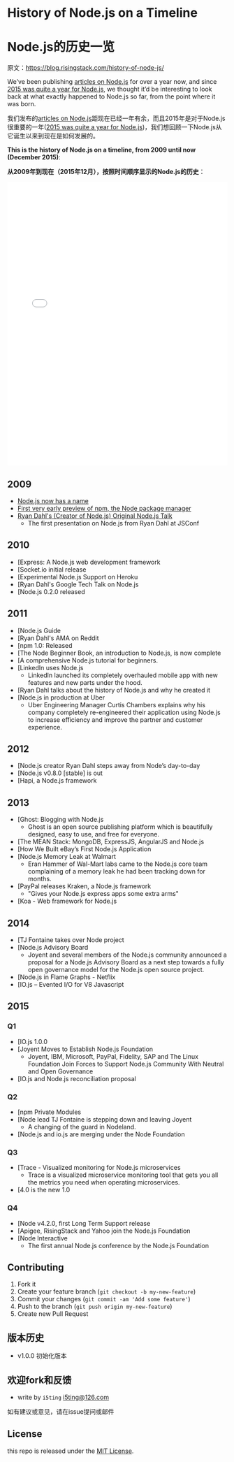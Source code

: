 # History of Node.js on a Timeline

# Node.js的历史一览

原文：https://blog.risingstack.com/history-of-node-js/

We’ve been publishing [articles on Node.js](https://blog.risingstack.com/articles/) for over a year now, and since [2015 was quite a year for Node.js](https://blog.risingstack.com/what-is-nodejs-used-for-the-2015-nodejs-overview-report/), we thought it’d be interesting to look back at what exactly happened to Node.js so far, from the point where it was born. 

我们发布的[articles on Node.js](https://blog.risingstack.com/articles/)距现在已经一年有余，而且2015年是对于Node.js很重要的一年([2015 was quite a year for Node.js](https://blog.risingstack.com/what-is-nodejs-used-for-the-2015-nodejs-overview-report/))，我们想回顾一下Node.js从它诞生以来到现在是如何发展的。


**This is the history of Node.js on a timeline, from 2009 until now (December 2015)**:

**从2009年到现在（2015年12月），按照时间顺序显示的Node.js的历史**：


<iframe src="//cdn.knightlab.com/libs/timeline3/latest/embed/index.html?source=1rt8Xqpno-s7oNFCEKMYHoJexw24DIUcSkTABx2avcV8&amp;font=Default&amp;lang=en&amp;initial_zoom=2&amp;height=650" width="100%" height="650" frameborder="0"></iframe>


## 2009

- [Node.js now has a name](https://github.com/nodejs/node-v0.x-archive/commit/19478ed4b14263c489e872156ca55ff16a07ebe0)
- [First very early preview of npm, the Node package manager](https://groups.google.com/forum/?hl=en#!topic/nodejs/erDWyS4xPw8)
- [Ryan Dahl's (Creator of Node.js) Original Node.js Talk](https://www.youtube.com/watch?v=ztspvPYybIY)
  - The first presentation on Node.js from Ryan Dahl at JSConf

## 2010

- [Express: A Node.js web development framework
- [Socket.io initial release
- [Experimental Node.js Support on Heroku
- [Ryan Dahl's Google Tech Talk on Node.js
- [Node.js 0.2.0 released

## 2011

- [Node.js Guide
- [Ryan Dahl's AMA on Reddit
- [npm 1.0: Released
- [The Node Beginner Book, an introduction to Node.js, is now complete
- [A comprehensive Node.js tutorial for beginners.
- [LinkedIn uses Node.js
  - LinkedIn launched its completely overhauled mobile app with new features and new parts under the hood.
- [Ryan Dahl talks about the history of Node.js and why he created it
- [Node.js in production at Uber
  - Uber Engineering Manager Curtis Chambers explains why his company completely re-engineered their application using Node.js to increase efficiency and improve the partner and customer experience.

## 2012

- [Node.js creator Ryan Dahl steps away from Node’s day-to-day
- [Node.js v0.8.0 [stable] is out
- [Hapi, a Node.js framework

## 2013

- [Ghost: Blogging with Node.js
  - Ghost is an open source publishing platform which is beautifully designed, easy to use, and free for everyone.
- [The MEAN Stack: MongoDB, ExpressJS, AngularJS and Node.js
- [How We Built eBay’s First Node.js Application
- [Node.js Memory Leak at Walmart
  - Eran Hammer of Wal-Mart labs came to the Node.js core team complaining of a memory leak he had been tracking down for months.
- [PayPal releases Kraken, a Node.js framework
  - "Gives your Node.js express apps some extra arms"
- [Koa - Web framework for Node.js

## 2014

- [TJ Fontaine takes over Node project
- [Node.js Advisory Board
  - Joyent and several members of the Node.js community announced a proposal for a Node.js Advisory Board as a next step towards a fully open governance model for the Node.js open source project.
- [Node.js in Flame Graphs - Netflix
- [IO.js – Evented I/O for V8 Javascript

## 2015

### Q1

- [IO.js 1.0.0
- [Joyent Moves to Establish Node.js Foundation
  - Joyent, IBM, Microsoft, PayPal, Fidelity, SAP and The Linux Foundation Join Forces to Support Node.js Community With Neutral and Open Governance
- [IO.js and Node.js reconciliation proposal

### Q2

- [npm Private Modules
- [Node lead TJ Fontaine is stepping down and leaving Joyent
  - A changing of the guard in Nodeland.
- [Node.js and io.js are merging under the Node Foundation

### Q3

- [Trace - Visualized monitoring for Node.js microservices
  - Trace is a visualized microservice monitoring tool that gets you all the metrics you need when operating microservices.
- [4.0 is the new 1.0

### Q4

- [Node v4.2.0, first Long Term Support release
- [Apigee, RisingStack and Yahoo join the Node.js Foundation
- [Node Interactive
  - The first annual Node.js conference by the Node.js Foundation


## Contributing

1. Fork it
2. Create your feature branch (`git checkout -b my-new-feature`)
3. Commit your changes (`git commit -am 'Add some feature'`)
4. Push to the branch (`git push origin my-new-feature`)
5. Create new Pull Request

## 版本历史

- v1.0.0 初始化版本

## 欢迎fork和反馈

- write by `i5ting` i5ting@126.com

如有建议或意见，请在issue提问或邮件

## License

this repo is released under the [MIT
License](http://www.opensource.org/licenses/MIT).
